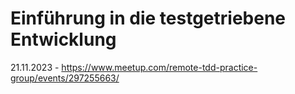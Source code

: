 # Einführung in die testgetriebene Entwicklung
21.11.2023 - https://www.meetup.com/remote-tdd-practice-group/events/297255663/

